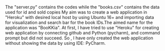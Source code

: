 The "server.py" contains the codes while the "books.csv" contains the data used for id and sold copies
 My aim was to create a web application in "Heroku" with desired local host by using Ubuntu 16+ and importing data for visualization and  search bar for the book IDs.The aimed name for the application was "BooKKia".
At first, I have tried to use "Heroku" for creating web application by connecting github and Python (pycharm), and command prompt but did not succeed.
So , I have only created the web application without showing the data by using IDE: PyCharm. 
